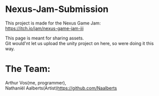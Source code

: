 # Nexus-Jam-Submission

This project is made for the Nexus Game Jam: <br>
https://itch.io/jam/nexus-game-jam-iii <br>


This page is meant for sharing assets. <br>
Git would'nt let us upload the unity project on here, so were doing it this way.


# The Team:
Arthur Vos(me, programmer),<br>
Nathaniël Aalberts(Artist)https://github.com/Naalberts
